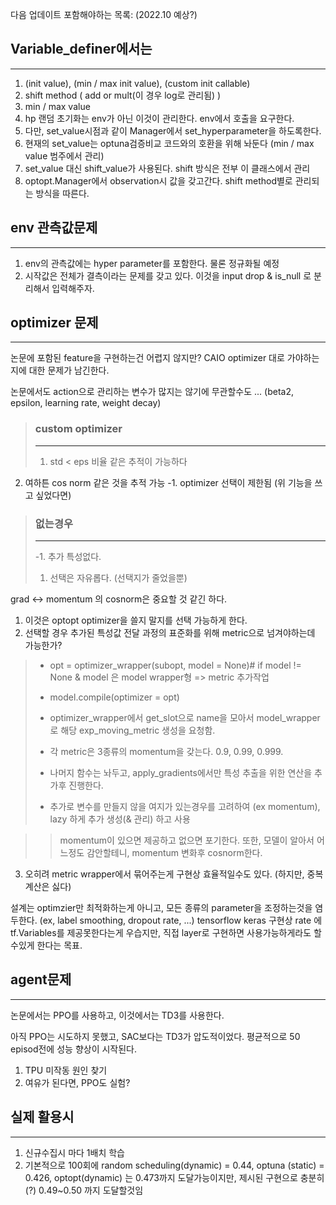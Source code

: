 다음 업데이트 포함해야하는 목록: (2022.10 예상?)

## Variable_definer에서는
-----------------
1. (init value), (min / max init value), (custom init callable)
2. shift method ( add or mult(이 경우 log로 관리됨) )
3. min / max value
4. hp 랜덤 초기화는 env가 아닌 이것이 관리한다. env에서 호출을 요구한다.
5. 다만, set_value시점과 같이 Manager에서 set_hyperparameter을 하도록한다.
5. 현재의 set_value는 optuna검증비교 코드와의 호환을 위해 놔둔다 (min / max value 범주에서 관리)
6. set_value 대신 shift_value가 사용된다. shift 방식은 전부 이 클래스에서 관리
7. optopt.Manager에서 observation시 값을 갖고간다. shift method별로 관리되는 방식을 따른다. 

## env 관측값문제
-------------
1. env의 관측값에는 hyper parameter를 포함한다. 물론 정규화될 예정
2. 시작값은 전체가 결측이라는 문제를 갖고 있다. 이것을 input drop & is_null 로 분리해서 입력해주자. 

## optimizer 문제
----------------
논문에 포함된 feature을 구현하는건 어렵지 않지만? CAIO optimizer 대로 가야하는지에 대한 문제가 남긴한다.

논문에서도 action으로 관리하는 변수가 많지는 않기에 무관할수도 ... (beta2, epsilon, learning rate, weight decay)

> ### custom optimizer 
> -------------
> 1. std < eps 비율 같은 추적이 가능하다
2. 여하튼 cos norm 같은 것을 추적 가능
-1. optimizer 선택이 제한됨 (위 기능을 쓰고 싶었다면)
>
> ### 없는경우
> ------------
> -1. 추가 특성없다.
> 1. 선택은 자유롭다. (선택지가 줄었을뿐)

grad <-> momentum 의 cosnorm은 중요할 것 같긴 하다.

1. 이것은 optopt optimizer을 쓸지 말지를 선택 가능하게 한다.
2. 선택할 경우 추가된 특성값 전달 과정의 표준화를 위해 metric으로 넘겨야하는데 가능한가?

> * opt = optimizer_wrapper(subopt, model = None)# if model != None & model 은 model wrapper형 => metric 추가작업
> * model.compile(optimizer = opt)
> * optimizer_wrapper에서 get_slot으로 name을 모아서 model_wrapper로 해당 exp_moving_metric 생성을 요청함.
> 
> * 각 metric은 3종류의 momentum을 갖는다. 0.9, 0.99, 0.999. 
> * 나머지 함수는 놔두고, apply_gradients에서만 특성 추출을 위한 연산을 추가후 진행한다.
> * 추가로 변수를 만들지 않을 여지가 있는경우를 고려하여 (ex momentum), lazy 하게 추가 생성(& 관리) 하고 사용

>> momentum이 있으면 제공하고 없으면 포기한다. 또한, 모델이 알아서 어느정도 감안할테니, momentum 변화후 cosnorm한다. 

3. 오히려 metric wrapper에서 묶어주는게 구현상 효율적일수도 있다. (하지만, 중복 계산은 싫다)

설계는 optimzier만 최적화하는게 아니고, 모든 종류의 parameter을 조정하는것을 염두한다. (ex, label smoothing, dropout rate, ...)
tensorflow keras 구현상 rate 에 tf.Variables를 제공못한다는게 우습지만, 직접 layer로 구현하면 사용가능하게라도 할수있게 한다는 목표.

## agent문제
------------------------------
논문에서는 PPO를 사용하고, 이것에서는 TD3를 사용한다.

아직 PPO는 시도하지 못했고, SAC보다는 TD3가 압도적이었다. 평균적으로 50 episod전에 성능 향상이 시작된다.

1. TPU 미작동 원인 찾기
2. 여유가 된다면, PPO도 실험? 

## 실제 활용시
------------------------
1. 신규수집시 마다 1배치 학습
2. 기본적으로 100회에 random scheduling(dynamic) = 0.44, optuna (static) = 0.426, optopt(dynamic) 는 0.473까지 도달가능이지만, 제시된 구현으로 충분히(?) 0.49~0.50 까지 도달할것임

